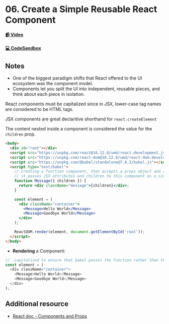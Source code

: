 # 06. Create a Simple Reusable React Component

#### [📹 Video](https://egghead.io/lessons/react-v2-06-create-a-simple-reusable-react-component?pl=a-beginners-guide-to-react-v2-6c4d)

#### [💻 CodeSandbox](https://codesandbox.io/s/github/kentcdodds/beginners-guide-to-react/tree/codesandbox/06-custom-component?from-embed)

## Notes

- One of the biggest paradigm shifts that React offered to the UI ecosystem was the component model.
- Components let you split the UI into independent, reusable pieces, and think about each piece in isolation.

<TimeStamp start="2:10" end="2:15">
  
  React components must be capitalized since in JSX, lower-case tag names are considered to be HTML tags.
  
</TimeStamp>

<TimeStamp start="4:00" end="4:05">
  
  JSX components are great declaritive shorthand for `react.createElement`
  
</TimeStamp>

<TimeStamp start="4:20" end="4:26">
  
  The content nested inside a component is considered the value for the `children` prop. 
  
</TimeStamp>

```html
<body>
  <div id="root"></div>
  <script src="https://unpkg.com/react@16.12.0/umd/react.development.js"></script>
  <script src="https://unpkg.com/react-dom@16.12.0/umd/react-dom.development.js"></script>
  <script src="https://unpkg.com/@babel/standalone@7.8.3/babel.js"></script>
  <script type="text/babel">
    // creating a function component, that accepts a props object and returns a React Element
    // it passes JSX attributes and children to this component as a single object “props”
    function Message({ children }) {
      return <div className="message">{children}</div>;
    }

    const element = (
      <div className="container">
        <Message>Hello World</Message>
        <Message>Goodbye World</Message>
      </div>
    );

    ReactDOM.render(element, document.getElementById('root'));
  </script>
</body>
```

- **Rendering** a Component:

```js
//  capitalized to ensure that babel passes the function rather than the string message
const element = (
  <div className="container">
    <Message>Hello World</Message>
    <Message>Goodbye World</Message>
  </div>
);
```

## Additional resource

- [React doc - Components and Props](https://reactjs.org/docs/components-and-props.html)
